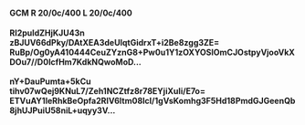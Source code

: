 #### GCM R 20/0c/400 L 20/0c/400
**RI2puIdZHjKJU43n**<br/>**zBJUV66dPky/DAtXEA3deUlqtGidrxT+i2Be8zgg3ZE=**<br/>**RuBp/Og0yA410444CeuZYznG8+Pw0u1Y1zOXYOSlOmCJOstpyVjooVkXDOu7//D0IcfHm7KdkNQwoMoD...**<br/><br/>
**nY+DauPumta+5kCu**<br/>**tihv07wQej9KNuL7/Zeh1NCZtfz8r78EYjiXuIi/E7o=**<br/>**ETVuAY1leRhkBeOpfa2RIV6ltm08lcl/1gVsKomhg3F5Hd18PmdGJGeenQb8jhUJPuiU58niL+uqyy3V...**